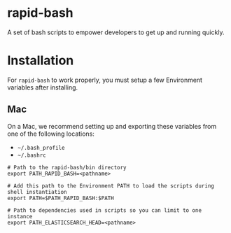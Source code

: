 # rapid-bash
A set of bash scripts to empower developers to get up and running quickly.

# Installation
For `rapid-bash` to work properly, you must setup a few Environment variables
after installing.

## Mac
On a Mac, we recommend setting up and exporting these variables from one of 
the following locations:
- `~/.bash_profile`
- `~/.bashrc`

```
# Path to the rapid-bash/bin directory
export PATH_RAPID_BASH=<pathname>

# Add this path to the Environment PATH to load the scripts during shell instantiation
export PATH=$PATH_RAPID_BASH:$PATH

# Path to dependencies used in scripts so you can limit to one instance
export PATH_ELASTICSEARCH_HEAD=<pathname>

```
